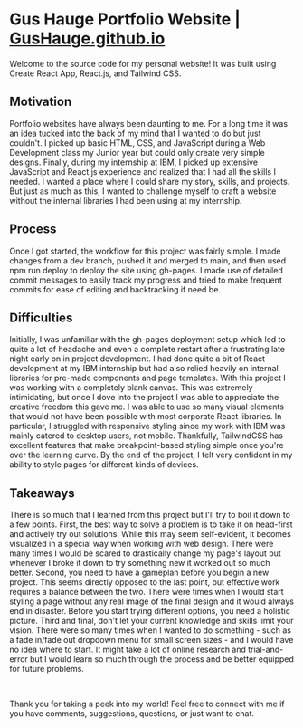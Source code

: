 # Gus Hauge Portfolio Website | <a href="https://gushauge.github.io">GusHauge.github.io</a>

Welcome to the source code for my personal website! It was built using Create React App, React.js, and Tailwind CSS.

## Motivation
Portfolio websites have always been daunting to me. For a long time it was an idea tucked into the back of my mind that
I wanted to do but just couldn't. I picked up basic HTML, CSS, and JavaScript during a Web Development class my Junior year but could only create very simple designs. Finally, during my internship at IBM, I picked up extensive JavaScript and 
React.js experience and realized that I had all the skills I needed. I wanted a place where I could share my story, skills, 
and projects. But just as much as this, I wanted to challenge myself to craft a website without the internal libraries I had 
been using at my internship.

## Process
Once I got started, the workflow for this project was fairly simple. I made changes from a dev branch, pushed it and merged 
to main, and then used npm run deploy to deploy the site using gh-pages. I made use of detailed commit messages to easily 
track my progress and tried to make frequent commits for ease of editing and backtracking if need be.

## Difficulties
Initially, I was unfamiliar with the gh-pages deployment setup which led to quite a lot of headache and even a 
complete restart after a frustrating late night early on in project development. I had done quite a bit of React development
at my IBM internship but had also relied heavily on internal libraries for pre-made components and page templates. With this
project I was working with a completely blank canvas. This was extremely intimidating, but once I dove into the project I
was able to appreciate the creative freedom this gave me. I was able to use so many visual elements that would not have been
possible with most corporate React libraries. In particular, I struggled with responsive styling since my work with IBM was
mainly catered to desktop users, not mobile. Thankfully, TailwindCSS has excellent features that make breakpoint-based
styling simple once you're over the learning curve. By the end of the project, I felt very confident in my ability to style
pages for different kinds of devices.

## Takeaways
There is so much that I learned from this project but I'll try to boil it down to a few points. First, the best way to solve
a problem is to take it on head-first and actively try out solutions. While this may seem self-evident, it becomes visualized
in a special way when working with web design. There were many times I would be scared to drastically change my page's
layout but whenever I broke it down to try something new it worked out so much better. Second, you need to have a gameplan
before you begin a new project. This seems directly opposed to the last point, but effective work requires a balance
between the two. There were times when I would start styling a page without any real image of the final design and it would
always end in disaster. Before you start trying different options, you need a holistic picture. Third and final, don't let
your current knowledge and skills limit your vision. There were so many times when I wanted to do something - such as a
fade in/fade out dropdown menu for small screen sizes - and I would have no idea where to start. It might take a lot of
online research and trial-and-error but I would learn so much through the process and be better equipped for future problems.

<br>

Thank you for taking a peek into my world! Feel free to connect with me if you have comments, suggestions, questions, or
just want to chat.
